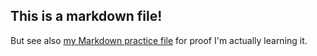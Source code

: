 ## This is a markdown file!
But see also [my Markdown practice file](https://github.com/alfymbohm/datasciencecoursera/blob/master/Markdown-Practice.md) for proof I'm actually learning it.
